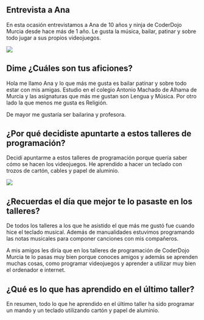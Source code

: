 ## Entrevista a Ana

En esta ocasión entrevistamos a Ana de 10 años y ninja de CoderDojo Murcia desde hace más de 1 año. Le gusta la música, bailar, patinar y sobre todo jugar a sus propios videojuegos.

![](1.png)

## Dime ¿Cuáles son tus aficiones?

Hola me llamo Ana y lo que más me gusta es bailar patinar y sobre todo estar con mis amigas. Estudio en el colegio Antonio Machado de Alhama de Murcia y las asignaturas que más me gustan son Lengua y Música. Por otro lado la que menos me gusta es Religión.

De mayor me gustaría ser bailarina y profesora.

## ¿Por qué decidiste apuntarte a estos talleres de programación?

Decidí apuntarme a estos talleres de programación porque quería saber cómo se hacen los videojuegos. He aprendido a hacer un teclado con trozos de cartón, cables y papel de aluminio.

![](2.png)

## ¿Recuerdas el día que mejor te lo pasaste en los talleres?

De todos los talleres a los que he asistido el que más me gustó fue cuando hice el teclado musical. Además de manualidades estuvimos programando las notas musicales para componer canciones con mis compañeros.

A mis amigos les diría que en los talleres de programación de CoderDojo Murcia te lo pasas muy bien porque conoces amigos y además se aprenden muchas cosas, como programar videojuegos y aprender a utilizar muy bien el ordenador e internet.

## ¿Qué es lo que has aprendido en el último taller?

En resumen, todo lo que he aprendido en el último taller ha sido programar un mando y un teclado utilizando cartón y papel de aluminio.
